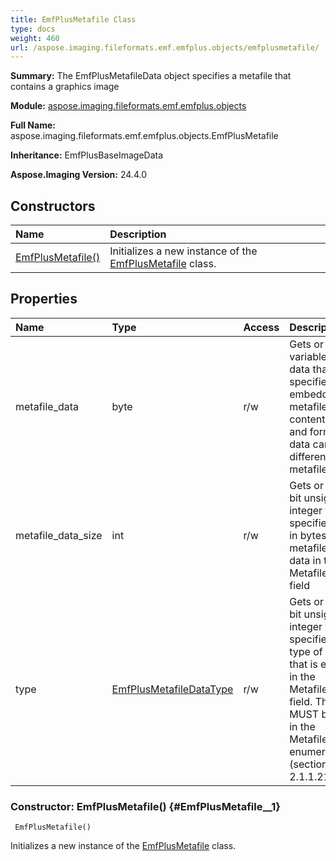 ```yaml
---
title: EmfPlusMetafile Class
type: docs
weight: 460
url: /aspose.imaging.fileformats.emf.emfplus.objects/emfplusmetafile/
---
```


**Summary:** The EmfPlusMetafileData object specifies a metafile that contains a graphics image

**Module:** [aspose.imaging.fileformats.emf.emfplus.objects](/imaging/python-net/aspose.imaging.fileformats.emf.emfplus.objects/)

**Full Name:** aspose.imaging.fileformats.emf.emfplus.objects.EmfPlusMetafile

**Inheritance:** EmfPlusBaseImageData

**Aspose.Imaging Version:** 24.4.0

## **Constructors**
| **Name** | **Description** |
| :- | :- |
| [EmfPlusMetafile()](#EmfPlusMetafile__1) | Initializes a new instance of the [EmfPlusMetafile](/imaging/python-net/aspose.imaging.fileformats.emf.emfplus.objects/emfplusmetafile/) class. |
## **Properties**
| **Name** | **Type** | **Access** | **Description** |
| :- | :- | :- | :- |
| metafile_data | byte | r/w | Gets or sets variable-length data that specifies the embedded metafile. The content <br/>            and format of the data can be different for each metafile type. |
| metafile_data_size | int | r/w | Gets or sets 32-bit unsigned integer that specifies the size in bytes of the metafile <br/>            data in the MetafileData field |
| type | [EmfPlusMetafileDataType](/imaging/python-net/aspose.imaging.fileformats.emf.emfplus.consts/emfplusmetafiledatatype/) | r/w | Gets or sets 32-bit unsigned integer that specifies the type of metafile that is embedded<br/>             in the MetafileData field. This value MUST be defined in the MetafileDataType<br/>             enumeration (section 2.1.1.21). |


### Constructor: EmfPlusMetafile() {#EmfPlusMetafile__1}


```
 EmfPlusMetafile() 
```

Initializes a new instance of the [EmfPlusMetafile](/imaging/python-net/aspose.imaging.fileformats.emf.emfplus.objects/emfplusmetafile/) class.

